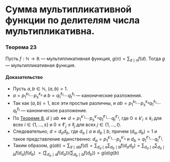 # Сумма мультипликативной функции по делителям числа мультипликативна.

### **Теорема 23**
Пусть $f : \mathbb{N} \to \mathbb{R}$ — мультипликативная функция, $g(n) = \sum_{d \mid n} f(d)$. Тогда $g$ — мультипликативная функция.

#### **Доказательство**
+ Пусть $a, b \in \mathbb{N}$, $(a, b) = 1$.
+ $a = p_1^{k_1} \cdots p_s^{k_s}$ и $b = q_1^{\ell_1} \cdots q_t^{\ell_t}$ — канонические разложения.
+ Так как $(a, b) = 1$, все эти простые различны, и $ab = p_1^{k_1} \cdots p_s^{k_s} q_1^{\ell_1} \cdots q_t^{\ell_t}$ — каноническое разложение.
+ По [Теореме 8](09.md#Теорема-8), $d \mid ab \iff d = p_1^{k'_1} \cdots p_s^{k'_s} q_1^{\ell'_1} \cdots q_t^{\ell'_t}$, где $0 \leq k'_i \leq k_i$ для всех $i \in \{1, \ldots, s\}$ и $0 \leq \ell'_j \leq \ell_j$ для всех $j \in \{1, \ldots, t\}$.
+ Следовательно, $d = d_a d_b$, где $d_a \mid a$ и $d_b \mid b$, причем $(d_a, d_b) = 1$ и такое представление единственно: $d_a = p_1^{k'_1} \cdots p_s^{k'_s}$ и $d_b = q_1^{\ell'_1} \cdots q_t^{\ell'_t}$.
+ Таким образом,
$g(ab) = \sum_{d \mid ab} f(d) = \sum_{d_a \mid a} \sum_{d_b \mid b} f(d_a d_b) = \sum_{d_a \mid a} \sum_{d_b \mid b} f(d_a) f(d_b)$
$= \left( \sum_{d_a \mid a} f(d_a) \right) \left( \sum_{d_b \mid b} f(d_b) \right) = g(a)g(b)$